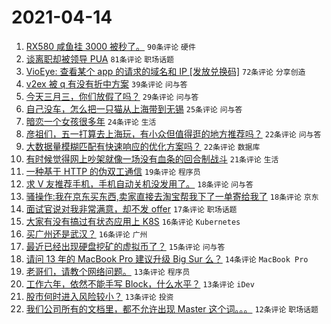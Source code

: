 # 2021-04-14

1. [RX580 咸鱼挂 3000 被秒了。](https://www.v2ex.com/t/770488) `90条评论` `硬件`
1. [谈离职却被领导 PUA](https://www.v2ex.com/t/770492) `81条评论` `职场话题`
1. [VioEye: 查看某个 app 的请求的域名和 IP [发放兑换码]](https://www.v2ex.com/t/770502) `72条评论` `分享创造`
1. [v2ex 被 q 有没有折中方案](https://www.v2ex.com/t/770571) `39条评论` `问与答`
1. [今天三月三，你们放假了吗？](https://www.v2ex.com/t/770481) `29条评论` `问与答`
1. [自己没车，怎么把一只猫从上海带到无锡](https://www.v2ex.com/t/770608) `25条评论` `问与答`
1. [暗恋一个女孩很多年](https://www.v2ex.com/t/770478) `24条评论` `生活`
1. [彦祖们，五一打算去上海玩，有小众但值得逛的地方推荐吗？](https://www.v2ex.com/t/770646) `22条评论` `问与答`
1. [大数据量模糊匹配有快速响应的优化方案吗？](https://www.v2ex.com/t/770500) `22条评论` `数据库`
1. [有时候觉得网上吵架就像一场没有血条的回合制战斗](https://www.v2ex.com/t/770553) `21条评论` `生活`
1. [一种基于 HTTP 的伪双工通信](https://www.v2ex.com/t/770572) `19条评论` `程序员`
1. [求 V 友推荐手机，手机自动关机没发用了。](https://www.v2ex.com/t/770551) `18条评论` `问与答`
1. [骚操作:我在京东买东西,卖家直接去淘宝帮我下了一单寄给我了](https://www.v2ex.com/t/770532) `18条评论` `京东`
1. [面试官说对我非常满意，却不发 offer](https://www.v2ex.com/t/770567) `17条评论` `职场话题`
1. [大家有没有搞过有状态应用上 K8S](https://www.v2ex.com/t/770562) `16条评论` `Kubernetes`
1. [买广州还是武汉？](https://www.v2ex.com/t/770523) `16条评论` `广州`
1. [最近已经出现硬盘挖矿的虚拟币了？](https://www.v2ex.com/t/770543) `15条评论` `问与答`
1. [请问 13 年的 MacBook Pro 建议升级 Big Sur 么？](https://www.v2ex.com/t/770494) `14条评论` `MacBook Pro`
1. [老哥们，请教个网络问题。](https://www.v2ex.com/t/770549) `13条评论` `程序员`
1. [工作六年，依然不能手写 Block，什么水平？](https://www.v2ex.com/t/770541) `13条评论` `iDev`
1. [股市何时进入风险较小？](https://www.v2ex.com/t/770497) `13条评论` `投资`
1. [我们公司所有的文档里，都不允许出现 Master 这个词。。。](https://www.v2ex.com/t/770663) `12条评论` `职场话题`
